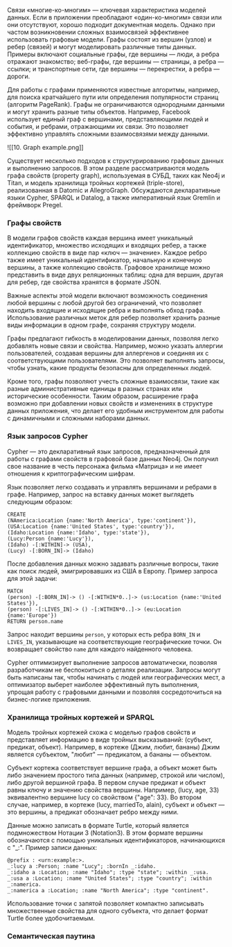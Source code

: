Связи «многие-ко-многим» — ключевая характеристика моделей данных. Если в приложении преобладают «один-ко-многим» связи или они отсутствуют, хорошо подходит документная модель. Однако при частом возникновении сложных взаимосвязей эффективнее использовать графовые модели. Графы состоят из вершин (узлов) и ребер (связей) и могут моделировать различные типы данных. Примеры включают социальные графы, где вершины — люди, а ребра отражают знакомство; веб-графы, где вершины — страницы, а ребра — ссылки; и транспортные сети, где вершины — перекрестки, а ребра — дороги.

Для работы с графами применяются известные алгоритмы, например, для поиска кратчайшего пути или определения популярности страниц (алгоритм PageRank). Графы не ограничиваются однородными данными и могут хранить разные типы объектов. Например, Facebook использует единый граф с вершинами, представляющими людей и события, и ребрами, отражающими их связи. Это позволяет эффективно управлять сложными взаимосвязями между данными.

![[10. Graph example.png]]

Существует несколько подходов к структурированию графовых данных и выполнению запросов. В этом разделе рассматриваются модель графа свойств (property graph), используемая в СУБД, таких как Neo4j и Titan, и модель хранилища тройных кортежей (triple-store), реализованная в Datomic и AllegroGraph. Обсуждаются декларативные языки Cypher, SPARQL и Datalog, а также императивный язык Gremlin и фреймворк Pregel.

### Графы свойств

В модели графов свойств каждая вершина имеет уникальный идентификатор, множество исходящих и входящих ребер, а также коллекцию свойств в виде пар «ключ — значение». Каждое ребро также имеет уникальный идентификатор, начальную и конечную вершины, а также коллекцию свойств. Графовое хранилище можно представить в виде двух реляционных таблиц: одна для вершин, другая для ребер, где свойства хранятся в формате JSON.

Важные аспекты этой модели включают возможность соединения любой вершины с любой другой без ограничений, что позволяет находить входящие и исходящие ребра и выполнять обход графа. Использование различных меток для ребер позволяет хранить разные виды информации в одном графе, сохраняя структуру модели.

Графы предлагают гибкость в моделировании данных, позволяя легко добавлять новые связи и свойства. Например, можно указать аллергии пользователей, создавая вершины для аллергенов и соединяя их с соответствующими пользователями. Это позволяет выполнять запросы, чтобы узнать, какие продукты безопасны для определенных людей.

Кроме того, графы позволяют учесть сложные взаимосвязи, такие как разные административные единицы в разных странах или исторические особенности. Таким образом, расширение графа возможно при добавлении новых свойств и изменениях в структуре данных приложения, что делает его удобным инструментом для работы с динамичными и сложными наборами данных.

### Язык запросов Cypher

Cypher — это декларативный язык запросов, предназначенный для работы с графами свойств в графовой базе данных Neo4j. Он получил свое название в честь персонажа фильма «Матрица» и не имеет отношения к криптографическим шифрам.

Язык позволяет легко создавать и управлять вершинами и ребрами в графе. Например, запрос на вставку данных может выглядеть следующим образом:

```cypher
CREATE 
(NAmerica:Location {name:'North America', type:'continent'}), 
(USA:Location {name:'United States', type:'country'}), 
(Idaho:Location {name:'Idaho', type:'state'}), 
(Lucy:Person {name:'Lucy'}), 
(Idaho) -[:WITHIN]-> (USA), 
(Lucy) -[:BORN_IN]-> (Idaho)
```

После добавления данных можно задавать различные вопросы, такие как поиск людей, эмигрировавших из США в Европу. Пример запроса для этой задачи:

```cypher
MATCH 
(person) -[:BORN_IN]-> () -[:WITHIN*0..]-> (us:Location {name:'United States'}), 
(person) -[:LIVES_IN]-> () -[:WITHIN*0..]-> (eu:Location {name:'Europe'}) 
RETURN person.name
```

Запрос находит вершины `person`, у которых есть ребра `BORN_IN` и `LIVES_IN`, указывающие на соответствующие географические точки. Он возвращает свойство `name` для каждого найденного человека.

Cypher оптимизирует выполнение запросов автоматически, позволяя разработчикам не беспокоиться о деталях реализации. Запросы могут быть написаны так, чтобы начинать с людей или географических мест, а оптимизатор выберет наиболее эффективный путь выполнения, упрощая работу с графовыми данными и позволяя сосредоточиться на бизнес-логике приложения.

### Хранилища тройных кортежей и SPARQL

Модель тройных кортежей схожа с моделью графов свойств и представляет информацию в виде тройных высказываний: (субъект, предикат, объект). Например, в кортеже (Джим, любит, бананы) Джим является субъектом, "любит" — предикатом, а бананы — объектом.

Субъект кортежа соответствует вершине графа, а объект может быть либо значением простого типа данных (например, строкой или числом), либо другой вершиной графа. В первом случае предикат и объект равны ключу и значению свойства вершины. Например, (lucy, age, 33) эквивалентно вершине lucy со свойством {"age": 33}. Во втором случае, например, в кортеже (lucy, marriedTo, alain), субъект и объект — это вершины, а предикат обозначает ребро между ними.

Данные можно записать в формате Turtle, который является подмножеством Нотации 3 (Notation3). В этом формате вершины обозначаются с помощью уникальных идентификаторов, начинающихся с "_:". Пример записи данных:

```sparql
@prefix : <urn:example:>. 
_:lucy a :Person; :name "Lucy"; :bornIn _:idaho. 
_:idaho a :Location; :name "Idaho"; :type "state"; :within _:usa. 
_:usa a :Location; :name "United States"; :type "country"; :within _:namerica.
_:namerica a :Location; :name "North America"; :type "continent".
```

Использование точки с запятой позволяет компактно записывать множественные свойства для одного субъекта, что делает формат Turtle более удобочитаемым.

### Семантическая паутина

